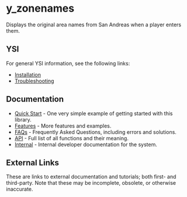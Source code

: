 # y_zonenames

Displays the original area names from San Andreas when a player enters them.

## YSI

For general YSI information, see the following links:

* [Installation](../installation.md)
* [Troubleshooting](../troubleshooting.md)

## Documentation

* [Quick Start](y_zonenames/quick-start.md) - One very simple example of getting started with this library.
* [Features](y_zonenames/features.md) - More features and examples.
* [FAQs](y_zonenames/faqs.md) - Frequently Asked Questions, including errors and solutions.
* [API](y_zonenames/api.md) - Full list of all functions and their meaning.
* [Internal](y_zonenames/internal.md) - Internal developer documentation for the system.

## External Links

These are links to external documentation and tutorials; both first- and third-party.  Note that these may be incomplete, obsolete, or otherwise inaccurate.

